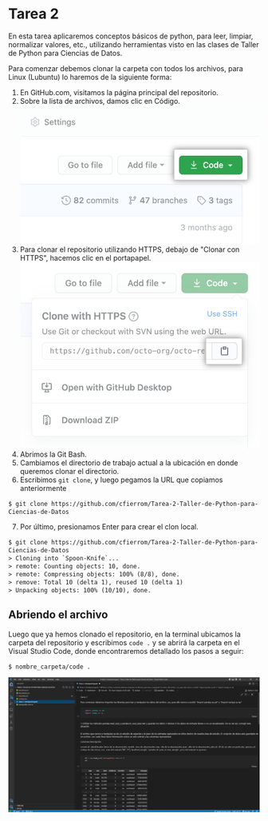 # Tarea 2

En esta tarea aplicaremos conceptos básicos de python, para leer, limpiar, normalizar valores, etc., utilizando herramientas visto en las clases de Taller de Python para Ciencias de Datos.

Para comenzar debemos clonar la carpeta con todos los archivos, para Linux (Lubuntu) lo haremos de la siguiente forma:

1. En GitHub.com, visitamos la página principal del repositorio.
2. Sobre la lista de archivos, damos clic en Código.
![imagen 1](./code-button.png)
3. Para clonar el repositorio utilizando HTTPS, debajo de "Clonar con HTTPS", hacemos clic en el portapapel. 
![imagen 2](./https-url-clone.png)
4. Abrimos la Git Bash.
5. Cambiamos el directorio de trabajo actual a la ubicación en donde queremos clonar el directorio.
6. Escribimos ```git clone```, y luego pegamos la URL que copiamos anteriormente
```
$ git clone https://github.com/cfierrom/Tarea-2-Taller-de-Python-para-Ciencias-de-Datos
```
7. Por último, presionamos Enter para crear el clon local. 
``` 
$ git clone https://github.com/cfierrom/Tarea-2-Taller-de-Python-para-Ciencias-de-Datos
> Cloning into `Spoon-Knife`...
> remote: Counting objects: 10, done.
> remote: Compressing objects: 100% (8/8), done.
> remove: Total 10 (delta 1), reused 10 (delta 1)
> Unpacking objects: 100% (10/10), done.
```

## Abriendo el archivo

Luego que ya hemos clonado el repositorio, en la terminal ubicamos la carpeta del repositorio y escribimos ```code .``` y se abrirá la carpeta en el Visual Studio Code, donde encontraremos detallado los pasos a seguir:
```
$ nombre_carpeta/code .
```
![imagen 3](./Visual_Studio_Code.png)

